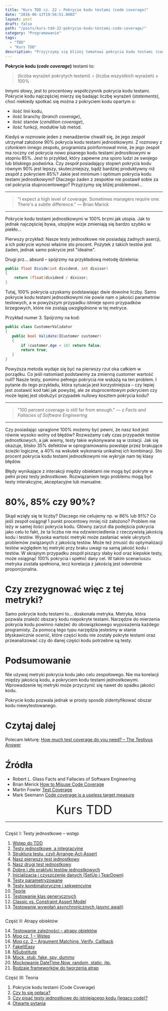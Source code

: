 ```yaml
---
title: "Kurs TDD cz. 22 — Pokrycie kodu testami (code coverage)"
date: "2016-06-13T19:56:51.000Z"
layout: post
draft: false
path: "/posts/kurs-tdd-22-pokrycie-kodu-testami-code-coverage/"
category: "Programowanie"
tags:
  - "TDD"
  - "Kurs TDD"
description: "Przyjrzymy się bliżej tematowi pokrycia kodu testami (code coverage)."
---
```


**Pokrycie kodu (_code coverage_)** testami to:

> (liczba wyrażeń pokrytych testami) ÷ (liczba wszystkich wyrażeń) × 100%

Innymi słowy, jest to procentowy współczynnik pokrycia kodu testami. Pokrycie kodu najczęściej mierzy się badając liczbę wyrażeń (_statements_), choć niekiedy spotkać się można z pokryciem kodu opartym o:

- ilość linii kodu,
- ilość branchy (_branch coverage_), 
- ilość stanów (_condition coverage_),
- ilość funkcji, modułów lub metod.

Kiedyś w rozmowie jeden z menadżerów chwalił się, że jego zespół utrzymał założone 90% pokrycia kodu testami jednostkowymi. Z rozmowy z członkiem innego zespołu, programista poinformował mnie, że jego zespół ma roczny cel pokrycia nowo pisanego kodu testami jednostkowymi w stopniu 85%. Jest to przykład, który zapewne zna sporo ludzi ze swojego lub bliskiego podwórka. Czy zespół posiadający stopień pokrycia kodu równym 90% jest lepszy, skuteczniejszy, bądź bardziej produktywny niż zespół z pokryciem 85%? Jakie jest minimum i optimum pokrycia kodu testami jednostkowymi? Dlaczego żaden z zespołów nie postawił sobie za cel pokrycia stuprocentowego? Przyjrzymy się bliżej problemowi…

---

> "I expect a high level of coverage. Sometimes managers require one. There's a subtle difference." — Brian Marick

---

Pokrycie kodu testami jednostkowymi w 100% brzmi jak utopia. Jak to jednak najczęściej bywa, utopijne wizje zmieniają się bardzo szybko w piekło…

Pierwszy przykład: Nasze testy jednostkowe nie posiadają żadnych asercji, a ich pokrycie wynosi właśnie sto procent. Pożytek z takich testów jest żaden, jednak samo pokrycie jest "idealne".

Drugi prz... absurd – spójrzmy na przykładową metodę dzielenia:

```csharp
public float Divide(int dividend, int divisor)
{
    return (float)dividend / divisor;
}
```

 Tutaj, 100% pokrycia uzyskamy podstawiając dwie dowolne liczby. Samo pokrycie kodu testami jednostkowymi nie powie nam o jakości parametrów testowych, a w powyższym przypadku istnieje sporo przypadków brzegowych, które nie zostają uwzględnione w tej metryce.
 
 Przykład numer 3. Spójrzmy na kod:
 
 ```csharp
public class CustomerValidator
{
    public bool Validate(ICustomer customer)
    {
        if (customer.Age < 18) return false;
        return true;
    }
}
```

 Powyższa metoda wydaje się być na pierwszy rzut oka całkiem w porządku. Co jeśli natomiast podstawimy za zmienną customer wartość null? Nasze testy, pomimo pełnego pokrycia nie wskażą na ten problem. I pytanie do tego przykładu, która sytuacja jest korzystniejsza – czy lepiej jest zostawić kod taki jak powyżej, ale ze stuprocentowym pokryciem czy może lepiej jest obsłużyć przypadek nullowy kosztem pokrycia kodu?

---

> "100 percent coverage is still far from enough." — z _Facts and Fallacies of Software Engineering_

---

Czy posiadając upragione 100% możemy być pewni, że nasz kod jest równie wysoko wolny od błędów? Rozważamy cały czas przypadek testów jednostkowych, a jak wiemy, testy takie wykonywane są w izolacji. Jak się okazuje, blisko 35% defektów w oprogramowaniu powstaje przez brakujące ścieżki logiczne, a 40% na wskutek wykonania unikalnej ich kombinacji. Sto procent pokrycia kodu testami jednostkowymi nie wykryje nam tej klasy błędów.

Błędy wynikające z interakcji między obiektami nie mogą być pokryte w pełni przez testy jednostkowe. Rozwiązaniem tego problemu mogą być testy interakcyjne, akceptacyjne lub manualne.

# 80%, 85% czy 90%?

Skąd wzięły się te liczby? Dlaczego nie celujemy np. w 86% lub 91%? Co jeśli zespół osiągnął 1 punkt procentowy mniej niż założono? Problem nie leży w samej ilości pokrycia kodu. Główny zarzut dla podejścia pokrycia jako celu to fakt, że ta liczba nie ma odzwierciedlenia z rzeczywistą jakością kodu i testów. Wysoka wartość metryki może zasłaniać wiele ukrytych problemów związanych z jakością testów. Może też zmusić do optymalizacji testów względem tej metryki przy braku uwagi na samą jakość kodu i testów. W skrajnym przypadku zespół piszący słaby kod oraz kiepskie testy, może osiągnąć 100% pokrycia i spełnić dany cel. W takim scenariuszu metryka została spełniona, lecz korelacja z jakością jest odwrotnie proporcjonalna.

# Czy zrezygnować więc z tej metryki?

Samo pokrycie kodu testami to… doskonała metryka. Metryka, która pozwala znaleźć obszary kodu niepokryte testami. Narzędzie do mierzenia pokrycia kodu powinno należeć do obowiązkowego wyposażenia każdego programisty. Za pomocą tego typu narzędzia jesteśmy w stanie błyskawicznie ocenić, które części kodu nie zostały pokryte testami oraz przeanalizować czy do danej części kodu potrzebne są testy.

# Podsumowanie

Nie używaj metryki pokrycia kodu jako celu zespołowego. Nie ma korelacji między jakością kodu, a pokryciem kodu testami jednostkowymi. Wprowadzenie tej metryki może przyczynić się nawet do spadku jakości kodu.

Pokrycie kodu pozwala jednak w prosty sposób zidentyfikować obszar kodu niewytestowanego.

# Czytaj dalej

Polecam lekturę: [How much test coverage do you need? – The Testivus Answer](http://www.developertesting.com/archives/month200705/20070504-000425.html)

# Źródła

*   Robert L. Glass Facts and Fallacies of Software Engineering
*   Brian Merick [How to Misuse Code Coverage](http://www.exampler.com/testing-com/writings/coverage.pdf)
*   Martin Fowler [Test Coverage](http://martinfowler.com/bliki/TestCoverage.html)
*   Mark Seemann [Code coverage is a useless target measure](http://blog.ploeh.dk/2015/11/16/code-coverage-is-a-useless-target-measure/)


<!-- tdd-course-infobox-start -->
<div class="boxBorder">

<div style="text-align: center; font-size: 40px">Kurs TDD</div>

----

<div class="row">
<div class="column">

Część I: Testy jednostkowe – wstęp

1. [Wstęp do TDD](/posts/kurs-tdd-1-wstep/)
2. [Testy jednostkowe, a integracyjne](/posts/kurs-tdd-2-testy-jednostkowe-a-testy-integracyjne/)
3. [Struktura testu, czyli Arrange-Act-Assert](/posts/kurs-tdd-3-struktura-test-czyli-arrange-act-assert)
4. [Nasz pierwszy test jednostkowy](/posts/kurs-tdd-4-nasz-pierwszy-test-jednostkowy)
5. [Nasz drugi test jednostkowy](/posts/kurs-tdd-5-nasz-drugi-test-jednostkowy)
6. [Dobre i złe praktyki testów jednostkowych](/posts/kurs-tdd-6-dobre-i-zle-praktyki-testow-jednostkowych)
7. [Inicjalizacja i czyszczenie danych (SetUp i TearDown)](/posts/kurs-tdd-7-inicjalizacja-i-czyszczenie-danych-setup-i-teardown/)
8. [Testy parametryzowane](/posts/kurs-tdd-8-testy-parametryzowane)
9. [Testy kombinatoryczne i sekwencyjne](/posts/kurs-tdd-9-testy-kombinatoryczne-i-sekwencyjne)
10. [Teorie](/posts/kurs-tdd-10-teorie)
11. [Testowanie klas generycznych](/posts/kurs-tdd-11-testowanie-klas-generycznych)
12. [Classic vs. Constraint Assert Model](/posts/kurs-tdd-12-classic-vs-constraint-assert-model)
13. [Testowanie wywołań asynchronicznych (async await)](/posts/kurs-tdd-13-testowanie-wywolan-asynchronicznych-async-await)

</div>

<div class="column">

Część II: Atrapy obiektów

14. [Testowanie zależności – atrapy obiektów](/posts/kurs-tdd-14-testowanie-zaleznosci-atrapy-obiektow)
2. [Moq cz. 1 – Wstęp](/posts/kurs-tdd-15-wstep-do-moq)
3. [Moq cz. 2 – Argument Matching, Verify, Callback](/posts/kurs-tdd-16-zaawansowane-techniki-moq-argument-matching-verify-callback)
4. [FakeItEasy](/posts/kurs-tdd-17-fakeiteasy)
5. [NSubstitute](/posts/kurs-tdd-18-nsubstitute)
6. [Mock, stub, fake, spy, dummy](/posts/kurs-tdd-19-mock-stub-fake-spy-dummy)
7. [Mockowanie DateTime.Now, random, static, itp.](/posts/kurs-tdd-20-mockowanie-datetime-now-random-static-itp)
8. [Rodzaje frameworków do tworzenia atrap](/posts/kurs-tdd-21-rodzaje-frameworkow-do-tworzenia-atrap/)

Część III: Teoria

1.  Pokrycie kodu testami (Code Coverage)
2. [Czy to się opłaca?](/posts/kurs-tdd-23-czy-to-sie-oplaca/)
3. [Czy pisać testy jednostkowe do istniejącego kodu (legacy code)?](/posts/kurs-tdd-24-czy-pisac-testy-jednostkowe-do-istniejacego-kodu-legacy-code/)
4. [Otwarte pytania](/posts/kurs-tdd-25-otwarte-pytania/)

</div>
</div>
</div>
<!-- tdd-course-infobox-end -->
